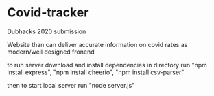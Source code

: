 # Covid-tracker
Dubhacks 2020 submission

Website than can deliver accurate information on covid rates
as modern/well designed fronend

to run server download and install dependencies in directory
run "npm install express", "npm install cheerio", "npm install csv-parser"

then to start local server run "node server.js"
